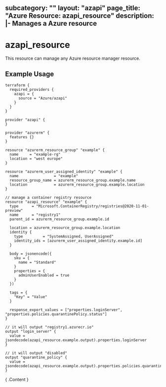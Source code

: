 
subcategory: ""
layout: "azapi"
page_title: "Azure Resource: azapi_resource"
description: |-
  Manages a Azure resource
---

# azapi_resource

This resource can manage any Azure resource manager resource.

## Example Usage

```hcl
terraform {
  required_providers {
    azapi = {
      source = "Azure/azapi"
    }
  }
}

provider "azapi" {
}

provider "azurerm" {
  features {}
}

resource "azurerm_resource_group" "example" {
  name     = "example-rg"
  location = "west europe"
}

resource "azurerm_user_assigned_identity" "example" {
  name                = "example"
  resource_group_name = azurerm_resource_group.example.name
  location            = azurerm_resource_group.example.location
}

// manage a container registry resource
resource "azapi_resource" "example" {
  type      = "Microsoft.ContainerRegistry/registries@2020-11-01-preview"
  name      = "registry1"
  parent_id = azurerm_resource_group.example.id

  location = azurerm_resource_group.example.location
  identity {
    type         = "SystemAssigned, UserAssigned"
    identity_ids = [azurerm_user_assigned_identity.example.id]
  }

  body = jsonencode({
    sku = {
      name = "Standard"
    }
    properties = {
      adminUserEnabled = true
    }
  })

  tags = {
    "Key" = "Value"
  }

  response_export_values = ["properties.loginServer", "properties.policies.quarantinePolicy.status"]
}

// it will output "registry1.azurecr.io"
output "login_server" {
  value = jsondecode(azapi_resource.example.output).properties.loginServer
}

// it will output "disabled"
output "quarantine_policy" {
  value = jsondecode(azapi_resource.example.output).properties.policies.quarantinePolicy.status
}
```


<!-- BEGIN_TF_DOCS --> 
{ .Content } 
<!-- END_TF_DOCS --> 
